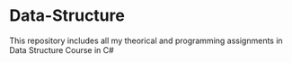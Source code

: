 # Data-Structure
This repository includes all my theorical and programming assignments in Data Structure Course in C#
